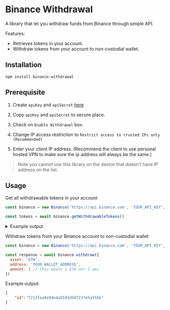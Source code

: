 # Binance Withdrawal

A library that let you withdraw funds from Binance through simple API.

Features:
- Retrieves tokens in your account.
- Withdraw tokens from your account to non-custodial wallet.

## Installation

```
npm install binance-withdrawal
```

## Prerequisite

1. Create `apiKey` and `apiSecret` [here](https://www.binance.com/en/usercenter/settings/api-management)

2. Copy `apiKey` and `apiSecret` to secure place.

3. Check on `Enable Withdrawal` box.

4. Change IP access restriction to `Restrict access to trusted IPs only (Recommended)`

5. Enter your client IP address. (Recommend the client to use personal hosted VPN to make sure the ip address will always be the same.)

> Note you cannot use this library on the device that doesn't have IP address on the list.

## Usage

Get all withdrawable tokens in your account

```js
const binance = new Binance('https://api.binance.com', 'YOUR_API_KEY', 'YOUR_API_SECRET')

const tokens = await binance.getWithdrawableTokens()
```

<details>
  <summary>Example output</summary>

```json
[
    {
        "coin": "BTC",
        "depositAllEnable": true,
        "free": "0.08074558",
        "freeze": "0.00000000",
        "ipoable": "0.00000000",
        "ipoing": "0.00000000",
        "isLegalMoney": false,
        "locked": "0.00000000",
        "name": "Bitcoin",
        "networkList": [
            {
                "addressRegex": "^(bnb1)[0-9a-z]{38}$",
                "coin": "BTC",
                "depositDesc": "Wallet Maintenance, Deposit Suspended",
                "depositEnable": false,
                "isDefault": false,
                "memoRegex": "^[0-9A-Za-z\\-_]{1,120}$",
                "minConfirm": 1,
                "name": "BEP2",
                "network": "BNB",
                "resetAddressStatus": false,
                "specialTips": "Both a MEMO and an Address are required to successfully deposit your BEP2-BTCB tokens to Binance.",
                "unLockConfirm": 0,
                "withdrawDesc": "Wallet Maintenance, Withdrawal Suspended",
                "withdrawEnable": false,
                "withdrawFee": "0.00000220",
                "withdrawMin": "0.00000440"
            },
            {
                "addressRegex": "^[13][a-km-zA-HJ-NP-Z1-9]{25,34}$|^(bc1)[0-9A-Za-z]{39,59}$",
                "coin": "BTC",
                "depositEnable": true,
                "insertTime": 1563532929000,
                "isDefault": true,
                "memoRegex": "",
                "minConfirm": 1,
                "name": "BTC",
                "network": "BTC",
                "resetAddressStatus": false,
                "specialTips": "",
                "unLockConfirm": 2,
                "updateTime": 1571014804000,
                "withdrawEnable": true,
                "withdrawFee": "0.00050000",
                "withdrawIntegerMultiple": "0.00000001",
                "withdrawMin": "0.00100000"
            }
        ],
        "storage": "0.00000000",
        "trading": true,
        "withdrawAllEnable": true,
        "withdrawing": "0.00000000"
    }
]
```
</details>

Withdraw tokens from your Binance account to non-custodial wallet

```js
const binance = new Binance('https://api.binance.com', 'YOUR_API_KEY', 'YOUR_API_SECRET')

const response = await binance.withdraw({
  asset: 'ETH',
  address: 'YOUR_WALLET_ADDRESS',
  amount: 1 // this means 1 ETH not 1 wei
})
```

Example output:
```json
{
    "id":"7213fea8e94b4a5593d507237e5a555b"
}
```
